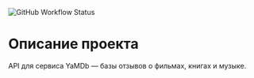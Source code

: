 ![GitHub Workflow Status](https://github.com/PySCBist/yamdb_final/workflows/yamdb_workflow/badge.svg)

# Описание проекта

API для сервиса YaMDb — базы отзывов о фильмах, книгах и музыке.
